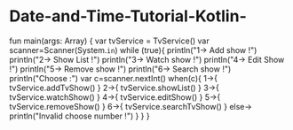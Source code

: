 # Date-and-Time-Tutorial-Kotlin-


fun main(args: Array<String>) {
    var tvService = TvService()
    var scanner=Scanner(System.`in`)
    while (true){
        println("1-> Add show !")
        println("2-> Show List !")
        println("3-> Watch show !")
        println("4-> Edit Show !")
        println("5-> Remove show !")
        println("6-> Search show !")
        println("Choose :")
        var c=scanner.nextInt()
        when(c){
            1->{
                tvService.addTvShow()
            }
            2->{
                tvService.showList()
            }
            3->{
                tvService.watchShow()
            }
            4->{
                tvService.editShow()
            }
            5->{
                tvService.removeShow()
            }
            6->{
                tvService.searchTvShow()
            }
            else-> println("Invalid choose number !")
        }
    }
}
